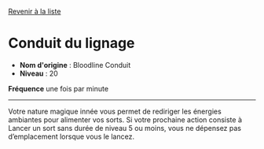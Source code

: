 [Revenir à la liste](list.md)

# Conduit du lignage

 * **Nom d'origine** : Bloodline Conduit
 * **Niveau** : 20


<p><strong>Fréquence</strong> une fois par minute</p>
<hr>
<p>Votre nature magique innée vous permet de rediriger les énergies ambiantes pour alimenter vos sorts. Si votre prochaine action consiste à Lancer un sort sans durée de niveau 5 ou moins, vous ne dépensez pas d’emplacement lorsque vous le lancez.</p>